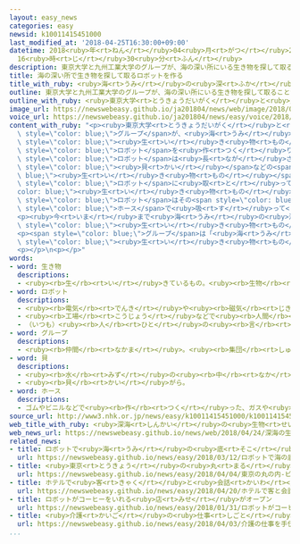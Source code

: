 ```yaml
---
layout: easy_news
categories: easy
newsid: k10011415451000
last_modified_at: '2018-04-25T16:30:00+09:00'
datetime: 2018<ruby>年<rt>ねん</rt></ruby>04<ruby>月<rt>がつ</rt></ruby>25<ruby>日<rt>にち</rt></ruby>
  16<ruby>時<rt>じ</rt></ruby>30<ruby>分<rt>ふん</rt></ruby>
description: 東京大学と九州工業大学のグループが、海の深い所にいる生き物を探して取ることができるロボットを作りました。
title: 海の深い所で生き物を探して取るロボットを作る
title_with_ruby: <ruby>海<rt>うみ</rt></ruby>の<ruby>深<rt>ふか</rt></ruby>い<ruby>所<rt>ところ</rt></ruby>で<ruby>生<rt>い</rt></ruby>き<ruby>物<rt>もの</rt></ruby>を<ruby>探<rt>さが</rt></ruby>して<ruby>取<rt>と</rt></ruby>るロボットを<ruby>作<rt>つく</rt></ruby>る
outline: 東京大学と九州工業大学のグループが、海の深い所にいる生き物を探して取ることができるロボットを作りました。
outline_with_ruby: <ruby>東京大学<rt>とうきょうだいがく</rt></ruby>と<ruby>九州工業大学<rt>きゅうしゅうこうぎょうだいがく</rt></ruby>のグループが、<ruby>海<rt>うみ</rt></ruby>の<ruby>深<rt>ふか</rt></ruby>い<ruby>所<rt>ところ</rt></ruby>にいる<ruby>生<rt>い</rt></ruby>き<ruby>物<rt>もの</rt></ruby>を<ruby>探<rt>さが</rt></ruby>して<ruby>取<rt>と</rt></ruby>ることができるロボットを<ruby>作<rt>つく</rt></ruby>りました。
image_url: https://newswebeasy.github.io/ja201804/news/web/image/2018/04/24/K10011415451_1804241426_1804241430_01_02.jpg
voice_url: https://newswebeasy.github.io/ja201804/news/easy/voice/2018/04/25/k10011415451000.mp4
content_with_ruby: "<p><ruby>東京大学<rt>とうきょうだいがく</rt></ruby>と<ruby>九州工業大学<rt>きゅうしゅうこうぎょうだいがく</rt></ruby>の<span\
  \ style=\"color: blue;\">グループ</span>が、<ruby>海<rt>うみ</rt></ruby>の<ruby>深<rt>ふか</rt></ruby>い<ruby>所<rt>ところ</rt></ruby>にいる<span\
  \ style=\"color: blue;\"><ruby>生<rt>い</rt></ruby>き<ruby>物<rt>もの</rt></ruby></span>を<ruby>探<rt>さが</rt></ruby>して<ruby>取<rt>と</rt></ruby>ることができる<span\
  \ style=\"color: blue;\">ロボット</span>を<ruby>作<rt>つく</rt></ruby>りました。</p>\n<p><span\
  \ style=\"color: blue;\">ロボット</span>は<ruby>長<rt>なが</rt></ruby>さが１ｍぐらいで<ruby>箱<rt>はこ</rt></ruby>のような<ruby>形<rt>かたち</rt></ruby>です。<ruby>海<rt>うみ</rt></ruby>の<ruby>深<rt>ふか</rt></ruby>さ２０００ｍの<ruby>所<rt>ところ</rt></ruby>まで<ruby>行<rt>い</rt></ruby>って、カメラで<ruby>魚<rt>さかな</rt></ruby>や<span\
  \ style=\"color: blue;\"><ruby>貝<rt>かい</rt></ruby></span>などの<span style=\"color:\
  \ blue;\"><ruby>生<rt>い</rt></ruby>き<ruby>物<rt>もの</rt></ruby></span>を<ruby>見<rt>み</rt></ruby>つけることができます。<ruby>海<rt>うみ</rt></ruby>の<ruby>上<rt>うえ</rt></ruby>にいる<ruby>人<rt>ひと</rt></ruby>が<span\
  \ style=\"color: blue;\">ロボット</span>に<ruby>取<rt>と</rt></ruby>ってほしい<span style=\"\
  color: blue;\"><ruby>生<rt>い</rt></ruby>き<ruby>物<rt>もの</rt></ruby></span>を<ruby>伝<rt>つた</rt></ruby>えると、<span\
  \ style=\"color: blue;\">ロボット</span>はその<span style=\"color: blue;\"><ruby>生<rt>い</rt></ruby>き<ruby>物<rt>もの</rt></ruby></span>を<ruby>探<rt>さが</rt></ruby>して、<span\
  \ style=\"color: blue;\">ホース</span>で<ruby>吸<rt>す</rt></ruby>って<ruby>取<rt>と</rt></ruby>ります。</p>\n\
  <p><ruby>今<rt>いま</rt></ruby>まで<ruby>海<rt>うみ</rt></ruby>の<ruby>深<rt>ふか</rt></ruby>い<ruby>所<rt>ところ</rt></ruby>で<span\
  \ style=\"color: blue;\"><ruby>生<rt>い</rt></ruby>き<ruby>物<rt>もの</rt></ruby></span>を<ruby>取<rt>と</rt></ruby>るときは、<ruby>人<rt>ひと</rt></ruby>が<ruby>行<rt>い</rt></ruby>くため<ruby>大<rt>おお</rt></ruby>きな<ruby>乗<rt>の</rt></ruby>り<ruby>物<rt>もの</rt></ruby>が<ruby>必要<rt>ひつよう</rt></ruby>で、お<ruby>金<rt>かね</rt></ruby>がたくさんかかりました。</p>\n\
  <p><span style=\"color: blue;\">グループ</span>は「<ruby>海<rt>うみ</rt></ruby>の<ruby>深<rt>ふか</rt></ruby>い<ruby>所<rt>ところ</rt></ruby>が<ruby>探<rt>さが</rt></ruby>しやすくなって、<ruby>新<rt>あたら</rt></ruby>しい<span\
  \ style=\"color: blue;\"><ruby>生<rt>い</rt></ruby>き<ruby>物<rt>もの</rt></ruby></span>が<ruby>見<rt>み</rt></ruby>つかるかもしれません」と<ruby>話<rt>はな</rt></ruby>しています。</p>\n\
  <p></p>\n<p></p>"
words:
- word: 生き物
  descriptions:
  - <ruby><rb>生</rb><rt>い</rt></ruby>きているもの。<ruby><rb>生物</rb><rt>せいぶつ</rt></ruby>。<ruby><rb>特</rb><rt>とく</rt></ruby>に、<ruby><rb>動物</rb><rt>どうぶつ</rt></ruby>のこと。
- word: ロボット
  descriptions:
  - <ruby><rb>電気</rb><rt>でんき</rt></ruby>や<ruby><rb>磁気</rb><rt>じき</rt></ruby>の<ruby><rb>力</rb><rt>ちから</rt></ruby>で<ruby><rb>動</rb><rt>うご</rt></ruby>く<ruby><rb>人形</rb><rt>にんぎょう</rt></ruby>。<ruby><rb>人造</rb><rt>じんぞう</rt></ruby><ruby><rb>人間</rb><rt>にんげん</rt></ruby>。
  - <ruby><rb>工場</rb><rt>こうじょう</rt></ruby>などで<ruby><rb>人間</rb><rt>にんげん</rt></ruby>に<ruby><rb>代</rb><rt>か</rt></ruby>わって、<ruby><rb>作業</rb><rt>さぎょう</rt></ruby>する<ruby><rb>機械</rb><rt>きかい</rt></ruby>。
  - （いつも）<ruby><rb>人</rb><rt>ひと</rt></ruby>の<ruby><rb>言</rb><rt>い</rt></ruby>いなりになって<ruby><rb>動</rb><rt>うご</rt></ruby>く<ruby><rb>人</rb><rt>ひと</rt></ruby>。
- word: グループ
  descriptions:
  - <ruby><rb>仲間</rb><rt>なかま</rt></ruby>。<ruby><rb>集団</rb><rt>しゅうだん</rt></ruby>。
- word: 貝
  descriptions:
  - <ruby><rb>水</rb><rt>みず</rt></ruby>の<ruby><rb>中</rb><rt>なか</rt></ruby>にすみ、<ruby><rb>貝</rb><rt>かい</rt></ruby>がらを<ruby><rb>持</rb><rt>も</rt></ruby>った<ruby><rb>動物</rb><rt>どうぶつ</rt></ruby>。アサリ・サザエ・タニシなど。
  - <ruby><rb>貝</rb><rt>かい</rt></ruby>がら。
- word: ホース
  descriptions:
  - ゴムやビニルなどで<ruby><rb>作</rb><rt>つく</rt></ruby>った、ガスや<ruby><rb>水</rb><rt>みず</rt></ruby>などを<ruby><rb>送</rb><rt>おく</rt></ruby>るための<ruby><rb>管</rb><rt>くだ</rt></ruby>。
source_url: http://www3.nhk.or.jp/news/easy/k10011415451000/k10011415451000.html
web_title_with_ruby: <ruby>深海<rt>しんかい</rt></ruby>の<ruby>生物<rt>せいぶつ</rt></ruby> <ruby>探知<rt>たんち</rt></ruby>から<ruby>採取<rt>さいしゅ</rt></ruby>まで<ruby>自動<rt>じどう</rt></ruby>の<ruby>ロボット<rt>ろぼっと</rt></ruby><ruby>開発<rt>かいはつ</rt></ruby>
web_news_url: https://newswebeasy.github.io/news/web/2018/04/24/深海の生物-探知から採取まで自動のロボット開発
related_news:
- title: ロボットで<ruby>海<rt>うみ</rt></ruby>の<ruby>底<rt>そこ</rt></ruby>を<ruby>調<rt>しら</rt></ruby>べるレース　<ruby>日本<rt>にっぽん</rt></ruby>が<ruby>決勝<rt>けっしょう</rt></ruby>に<ruby>進<rt>すす</rt></ruby>む
  url: https://newswebeasy.github.io/news/easy/2018/03/12/ロボットで海の底を調べるレース-日本が決勝に進む
- title: <ruby>東京<rt>とうきょう</rt></ruby>の<ruby>丸<rt>まる</rt></ruby>の<ruby>内<rt>うち</rt></ruby>　ビルの<ruby>警備<rt>けいび</rt></ruby>などにロボットを<ruby>使<rt>つか</rt></ruby>う
  url: https://newswebeasy.github.io/news/easy/2018/04/04/東京の丸の内-ビルの警備などにロボットを使う
- title: ホテルで<ruby>客<rt>きゃく</rt></ruby>と<ruby>会話<rt>かいわ</rt></ruby>をするロボットができる
  url: https://newswebeasy.github.io/news/easy/2018/04/20/ホテルで客と会話をするロボットができる
- title: ロボットがコーヒーをいれる<ruby>店<rt>みせ</rt></ruby>がオープン
  url: https://newswebeasy.github.io/news/easy/2018/01/31/ロボットがコーヒーをいれる店がオープン
- title: <ruby>介護<rt>かいご</rt></ruby>の<ruby>仕事<rt>しごと</rt></ruby>を<ruby>手伝<rt>てつだ</rt></ruby>うロボットを<ruby>作<rt>つく</rt></ruby>ろう
  url: https://newswebeasy.github.io/news/easy/2018/04/03/介護の仕事を手伝うロボットを作ろう
...
```

